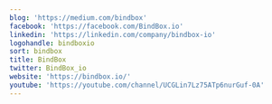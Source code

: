 ```yaml
---
blog: 'https://medium.com/bindbox'
facebook: 'https://facebook.com/BindBox.io'
linkedin: 'https://linkedin.com/company/bindbox-io'
logohandle: bindboxio
sort: bindbox
title: BindBox
twitter: BindBox_io
website: 'https://bindbox.io/'
youtube: 'https://youtube.com/channel/UCGLin7Lz75ATp6nurGuf-0A'
---
```

